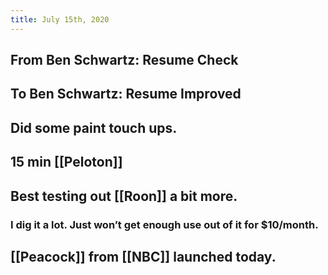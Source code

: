 ```yaml
---
title: July 15th, 2020
---
```


## From Ben Schwartz: Resume Check

## To Ben Schwartz: Resume Improved

## Did some paint touch ups. 

## 15 min [[Peloton]]

## Best testing out [[Roon]] a bit more. 
### I dig it a lot. Just won’t get enough use out of it for $10/month. 

## [[Peacock]] from [[NBC]] launched today. 

